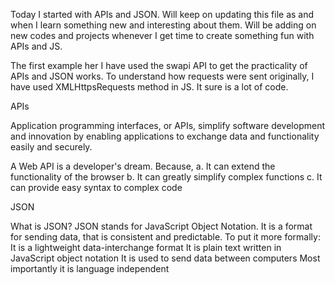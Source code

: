 Today I started with APIs and JSON.
Will keep on updating this file as and when I learn something new and interesting about them.
Will be adding on new codes and projects whenever I get time to create something fun with APIs and JS.

The first example her I have used the swapi API to get the practicality of APIs and JSON works.
To understand how requests were sent originally, I have used XMLHttpsRequests method in JS.
It sure is a lot of code.

APIs

Application programming interfaces, or APIs, simplify software development and innovation 
by enabling applications to exchange data and functionality easily and securely.

A Web API is a developer's dream.
Because,
a. It can extend the functionality of the browser
b. It can greatly simplify complex functions
c. It can provide easy syntax to complex code

JSON

What is JSON?
JSON stands for JavaScript Object Notation.
It is a format for sending data, that is consistent and predictable.
To put it more formally:
It is a lightweight data-interchange format
It is plain text written in JavaScript object notation
It is used to send data between computers
Most importantly it is language independent 
